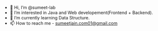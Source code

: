 - 👋 Hi, I’m @sumeet-lab
- 👀 I’m interested in Java and Web developement(Frontend + Backend).
- 🌱 I’m currently learning Data Structure.
- 📫 How to reach me - sumeetjain.com01@gmail.com


<!---
sumeet2-lab/sumeet2-lab is a ✨ special ✨ repository because its `Introduction.md` (this file) appears on your GitHub profile.
You can click the Preview link to take a look at your changes.
--->
